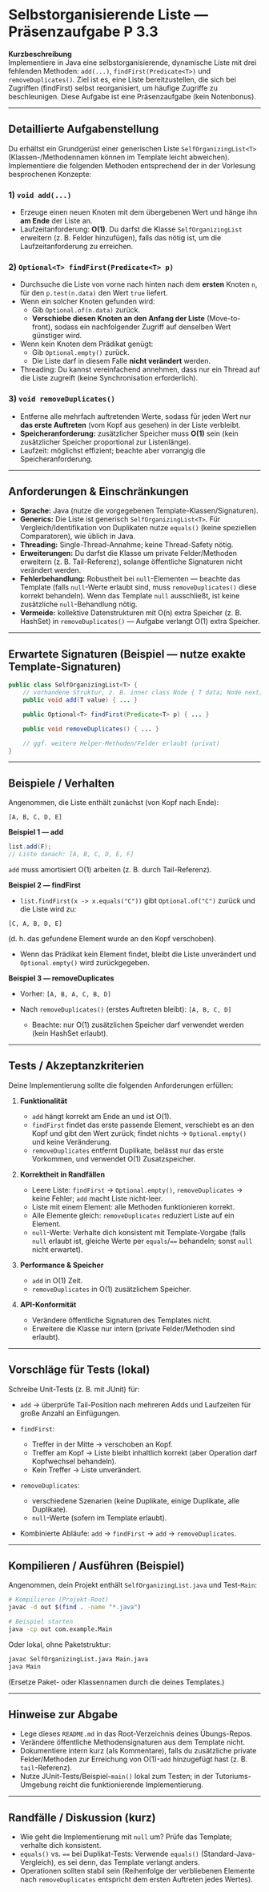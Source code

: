# Selbstorganisierende Liste — Präsenzaufgabe P 3.3

**Kurzbeschreibung**  
Implementiere in Java eine selbstorganisierende, dynamische Liste mit drei fehlenden Methoden: `add(...)`, `findFirst(Predicate<T>)` und `removeDuplicates()`. Ziel ist es, eine Liste bereitzustellen, die sich bei Zugriffen (findFirst) selbst reorganisiert, um häufige Zugriffe zu beschleunigen. Diese Aufgabe ist eine Präsenzaufgabe (kein Notenbonus).

---

## Detaillierte Aufgabenstellung

Du erhältst ein Grundgerüst einer generischen Liste `SelfOrganizingList<T>` (Klassen-/Methodennamen können im Template leicht abweichen). Implementiere die folgenden Methoden entsprechend der in der Vorlesung besprochenen Konzepte:

### 1) `void add(...)`  
- Erzeuge einen neuen Knoten mit dem übergebenen Wert und hänge ihn **am Ende** der Liste an.  
- Laufzeitanforderung: **O(1)**. Du darfst die Klasse `SelfOrganizingList` erweitern (z. B. Felder hinzufügen), falls das nötig ist, um die Laufzeitanforderung zu erreichen.

### 2) `Optional<T> findFirst(Predicate<T> p)`  
- Durchsuche die Liste von vorne nach hinten nach dem **ersten** Knoten `n`, für den `p.test(n.data)` den Wert `true` liefert.  
- Wenn ein solcher Knoten gefunden wird:
  - Gib `Optional.of(n.data)` zurück.
  - **Verschiebe diesen Knoten an den Anfang der Liste** (Move-to-front), sodass ein nachfolgender Zugriff auf denselben Wert günstiger wird.
- Wenn kein Knoten dem Prädikat genügt:
  - Gib `Optional.empty()` zurück.
  - Die Liste darf in diesem Falle **nicht verändert** werden.
- Threading: Du kannst vereinfachend annehmen, dass nur ein Thread auf die Liste zugreift (keine Synchronisation erforderlich).

### 3) `void removeDuplicates()`  
- Entferne alle mehrfach auftretenden Werte, sodass für jeden Wert nur **das erste Auftreten** (vom Kopf aus gesehen) in der Liste verbleibt.  
- **Speicheranforderung:** zusätzlicher Speicher muss **O(1)** sein (kein zusätzlicher Speicher proportional zur Listenlänge).  
- Laufzeit: möglichst effizient; beachte aber vorrangig die Speicheranforderung.

---

## Anforderungen & Einschränkungen
- **Sprache:** Java (nutze die vorgegebenen Template-Klassen/Signaturen).  
- **Generics:** Die Liste ist generisch `SelfOrganizingList<T>`. Für Vergleich/Identifikation von Duplikaten nutze `equals()` (keine speziellen Comparatoren), wie üblich in Java.  
- **Threading:** Single-Thread-Annahme; keine Thread-Safety nötig.  
- **Erweiterungen:** Du darfst die Klasse um private Felder/Methoden erweitern (z. B. Tail-Referenz), solange öffentliche Signaturen nicht verändert werden.  
- **Fehlerbehandlung:** Robustheit bei `null`-Elementen — beachte das Template (falls `null`-Werte erlaubt sind, muss `removeDuplicates()` diese korrekt behandeln). Wenn das Template `null` ausschließt, ist keine zusätzliche `null`-Behandlung nötig.  
- **Vermeide:** kollektive Datenstrukturen mit O(n) extra Speicher (z. B. HashSet) in `removeDuplicates()` — Aufgabe verlangt O(1) extra Speicher.

---

## Erwartete Signaturen (Beispiel — nutze exakte Template-Signaturen)
```java
public class SelfOrganizingList<T> {
    // vorhandene Struktur, z. B. inner class Node { T data; Node next; }
    public void add(T value) { ... }

    public Optional<T> findFirst(Predicate<T> p) { ... }

    public void removeDuplicates() { ... }

    // ggf. weitere Helper-Methoden/Felder erlaubt (privat)
}
````

---

## Beispiele / Verhalten

Angenommen, die Liste enthält zunächst (von Kopf nach Ende):

```
[A, B, C, D, E]
```

**Beispiel 1 — add**

```java
list.add(F);
// Liste danach: [A, B, C, D, E, F]
```

`add` muss amortisiert O(1) arbeiten (z. B. durch Tail-Referenz).

**Beispiel 2 — findFirst**

* `list.findFirst(x -> x.equals("C"))` gibt `Optional.of("C")` zurück und die Liste wird zu:

```
[C, A, B, D, E]
```

(d. h. das gefundene Element wurde an den Kopf verschoben).

* Wenn das Prädikat kein Element findet, bleibt die Liste unverändert und `Optional.empty()` wird zurückgegeben.

**Beispiel 3 — removeDuplicates**

* Vorher: `[A, B, A, C, B, D]`
* Nach `removeDuplicates()` (erstes Auftreten bleibt): `[A, B, C, D]`

  * Beachte: nur O(1) zusätzlichen Speicher darf verwendet werden (kein HashSet erlaubt).

---

## Tests / Akzeptanzkriterien

Deine Implementierung sollte die folgenden Anforderungen erfüllen:

1. **Funktionalität**

   * `add` hängt korrekt am Ende an und ist O(1).
   * `findFirst` findet das erste passende Element, verschiebt es an den Kopf und gibt den Wert zurück; findet nichts → `Optional.empty()` und keine Veränderung.
   * `removeDuplicates` entfernt Duplikate, belässt nur das erste Vorkommen, und verwendet O(1) Zusatzspeicher.

2. **Korrektheit in Randfällen**

   * Leere Liste: `findFirst` → `Optional.empty()`, `removeDuplicates` → keine Fehler; `add` macht Liste nicht-leer.
   * Liste mit einem Element: alle Methoden funktionieren korrekt.
   * Alle Elemente gleich: `removeDuplicates` reduziert Liste auf ein Element.
   * `null`-Werte: Verhalte dich konsistent mit Template-Vorgabe (falls `null` erlaubt ist, gleiche Werte per `equals`/`==` behandeln; sonst `null` nicht erwartet).

3. **Performance & Speicher**

   * `add` in O(1) Zeit.
   * `removeDuplicates` in O(1) zusätzlichem Speicher.

4. **API-Konformität**

   * Verändere öffentliche Signaturen des Templates nicht.
   * Erweitere die Klasse nur intern (private Felder/Methoden sind erlaubt).

---

## Vorschläge für Tests (lokal)

Schreibe Unit-Tests (z. B. mit JUnit) für:

* `add` → überprüfe Tail-Position nach mehreren Adds und Laufzeiten für große Anzahl an Einfügungen.
* `findFirst`:

  * Treffer in der Mitte → verschoben an Kopf.
  * Treffer am Kopf → Liste bleibt inhaltlich korrekt (aber Operation darf Kopfwechsel behandeln).
  * Kein Treffer → Liste unverändert.
* `removeDuplicates`:

  * verschiedene Szenarien (keine Duplikate, einige Duplikate, alle Duplikate).
  * `null`-Werte (sofern im Template erlaubt).
* Kombinierte Abläufe: `add` → `findFirst` → `add` → `removeDuplicates`.

---

## Kompilieren / Ausführen (Beispiel)

Angenommen, dein Projekt enthält `SelfOrganizingList.java` und Test-`Main`:

```bash
# Kompilieren (Projekt-Root)
javac -d out $(find . -name "*.java")

# Beispiel starten
java -cp out com.example.Main
```

Oder lokal, ohne Paketstruktur:

```bash
javac SelfOrganizingList.java Main.java
java Main
```

(Ersetze Paket- oder Klassennamen durch die deines Templates.)

---

## Hinweise zur Abgabe

* Lege dieses `README.md` in das Root-Verzeichnis deines Übungs-Repos.
* Verändere öffentliche Methodensignaturen aus dem Template nicht.
* Dokumentiere intern kurz (als Kommentare), falls du zusätzliche private Felder/Methoden zur Erreichung von O(1)-`add` hinzugefügt hast (z. B. `tail`-Referenz).
* Nutze JUnit-Tests/Beispiel-`main()` lokal zum Testen; in der Tutoriums-Umgebung reicht die funktionierende Implementierung.

---

## Randfälle / Diskussion (kurz)

* Wie geht die Implementierung mit `null` um? Prüfe das Template; verhalte dich konsistent.
* `equals()` vs. `==` bei Duplikat-Tests: Verwende `equals()` (Standard-Java-Vergleich), es sei denn, das Template verlangt anders.
* Operationen sollten stabil sein (Reihenfolge der verbliebenen Elemente nach `removeDuplicates` entspricht dem ersten Auftreten jedes Wertes).
